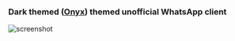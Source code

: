 ### Dark themed ([Onyx](https://github.com/vednoc/onyx)) themed unofficial WhatsApp client

![screenshot](https://image.ibb.co/nGyftK/app.jpg)
